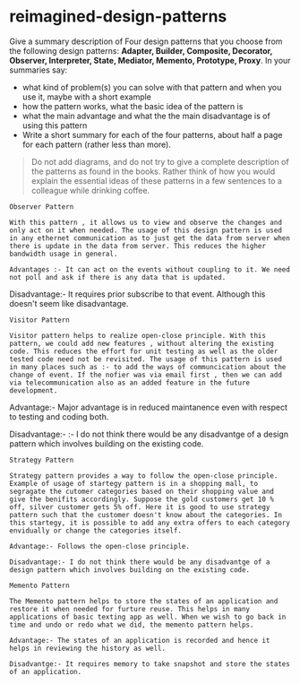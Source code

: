 # reimagined-design-patterns

Give a summary description of Four design patterns that you choose from the following design patterns: **Adapter,  Builder, Composite, Decorator, Observer, Interpreter, State, Mediator, Memento, Prototype, Proxy**. In your summaries say:

- what kind of problem(s) you can solve with that pattern and when you use it, maybe with a short example
- how the pattern works, what the basic idea of the pattern is
- what the main advantage and what the the main disadvantage is of using this pattern
- Write a short summary for each of the four patterns, about half a page for each pattern (rather less than more). 

> Do not add diagrams, and do not try to give a complete description of the patterns as found in the books. Rather think of how you would explain the essential ideas of these patterns in a few sentences to a colleague while drinking coffee.



    Observer Pattern

    With this pattern , it allows us to view and observe the changes and only act on it when needed. The usage of this design pattern is used in any ethernet communication as to just get the data from server when there is update in the data from server. This reduces the higher bandwidth usage in general.

    Advantages :- It can act on the events without coupling to it. We need not poll and ask if there is any data that is updated.

Disadvantage:- It requires prior subscribe to that event. Although this doesn't seem like disadvantage.

    Visitor Pattern

    Visitor pattern helps to realize open-close principle. With this pattern, we could add new features , without altering the existing code. This reduces the effort for unit testing as well as the older tested code need not be revisited. The usage of this pattern is used in many places such as :- to add the ways of communcication about the change of event. If the nofier was via email first , then we can add via telecommunication also as an added feature in the future development.

Advantage:- Major advantage is in reduced maintanence even with respect to testing and coding both.

Disadvantage:- :- I do not think there would be any disadvantge of a design pattern which involves building on the existing code.

    Strategy Pattern

    Strategy pattern provides a way to follow the open-close principle. Example of usage of startegy pattern is in a shopping mall, to segragate the cutomer categories based on their shopping value and give the benifits accordingly. Suppose the gold customers get 10 % off, silver customer gets 5% off. Here it is good to use strategy pattern such that the customer doesn't know about the categories. In this startegy, it is possible to add any extra offers to each category envidually or change the categories itself.

    Advantage:- Follows the open-close principle.

    Disadvantage:- I do not think there would be any disadvantge of a design pattern which involves building on the existing code.

    Memento Pattern

    The Memento pattern helps to store the states of an application and restore it when needed for furture reuse. This helps in many applications of basic texting app as well. When we wish to go back in time and undo or redo what we did, the memento pattern helps.

    Advantage:- The states of an application is recorded and hence it helps in reviewing the history as well.

    Disadvantge:- It requires memory to take snapshot and store the states of an application.


